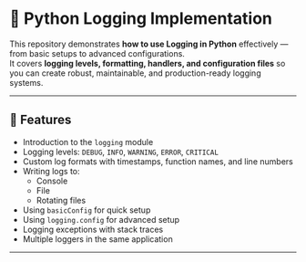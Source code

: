 # 📝 Python Logging Implementation

This repository demonstrates **how to use Logging in Python** effectively — from basic setups to advanced configurations.  
It covers **logging levels, formatting, handlers, and configuration files** so you can create robust, maintainable, and production-ready logging systems.

---

## 📌 Features
- Introduction to the `logging` module
- Logging levels: `DEBUG`, `INFO`, `WARNING`, `ERROR`, `CRITICAL`
- Custom log formats with timestamps, function names, and line numbers
- Writing logs to:
  - Console
  - File
  - Rotating files
- Using `basicConfig` for quick setup
- Using `logging.config` for advanced setup
- Logging exceptions with stack traces
- Multiple loggers in the same application

---
